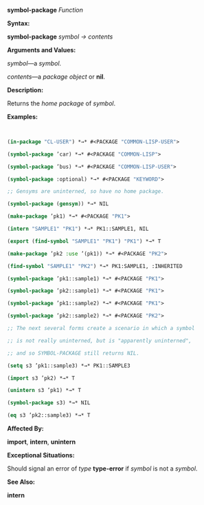 **symbol-package** *Function* 



**Syntax:** 



**symbol-package** *symbol → contents* 



**Arguments and Values:** 



*symbol*—a *symbol*. 



*contents*—a *package object* or **nil**. 



**Description:** 



Returns the *home package* of *symbol*. 



**Examples:**
```lisp
 

(in-package "CL-USER") *→* #<PACKAGE "COMMON-LISP-USER"> 

(symbol-package ’car) *→* #<PACKAGE "COMMON-LISP"> 

(symbol-package ’bus) *→* #<PACKAGE "COMMON-LISP-USER"> 

(symbol-package :optional) *→* #<PACKAGE "KEYWORD"> 

;; Gensyms are uninterned, so have no home package. 

(symbol-package (gensym)) *→* NIL 

(make-package ’pk1) *→* #<PACKAGE "PK1"> 

(intern "SAMPLE1" "PK1") *→* PK1::SAMPLE1, NIL 

(export (find-symbol "SAMPLE1" "PK1") "PK1") *→* T 

(make-package ’pk2 :use ’(pk1)) *→* #<PACKAGE "PK2"> 

(find-symbol "SAMPLE1" "PK2") *→* PK1:SAMPLE1, :INHERITED 

(symbol-package ’pk1::sample1) *→* #<PACKAGE "PK1"> 

(symbol-package ’pk2::sample1) *→* #<PACKAGE "PK1"> 

(symbol-package ’pk1::sample2) *→* #<PACKAGE "PK1"> 

(symbol-package ’pk2::sample2) *→* #<PACKAGE "PK2"> 

;; The next several forms create a scenario in which a symbol 

;; is not really uninterned, but is "apparently uninterned", 

;; and so SYMBOL-PACKAGE still returns NIL. 

(setq s3 ’pk1::sample3) *→* PK1::SAMPLE3 

(import s3 ’pk2) *→* T 

(unintern s3 ’pk1) *→* T 

(symbol-package s3) *→* NIL 

(eq s3 ’pk2::sample3) *→* T 


```
**Affected By:** 



**import**, **intern**, **unintern** 



**Exceptional Situations:** 



Should signal an error of *type* **type-error** if *symbol* is not a *symbol*. 







 



 



**See Also:** 



**intern** 



